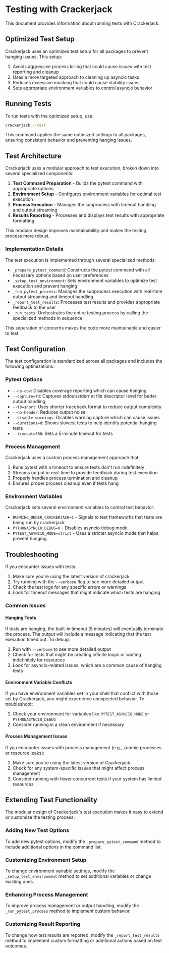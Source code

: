 # Testing with Crackerjack

This document provides information about running tests with Crackerjack.

## Optimized Test Setup

Crackerjack uses an optimized test setup for all packages to prevent hanging issues. This setup:

1. Avoids aggressive process killing that could cause issues with test reporting and cleanup
1. Uses a more targeted approach to cleaning up asyncio tasks
1. Reduces excessive mocking that could cause stability issues
1. Sets appropriate environment variables to control asyncio behavior

## Running Tests

To run tests with the optimized setup, use:

```bash
crackerjack --test
```

This command applies the same optimized settings to all packages, ensuring consistent behavior and preventing hanging issues.

## Test Architecture

Crackerjack uses a modular approach to test execution, broken down into several specialized components:

1. **Test Command Preparation** - Builds the pytest command with appropriate options
1. **Environment Setup** - Configures environment variables for optimal test execution
1. **Process Execution** - Manages the subprocess with timeout handling and output streaming
1. **Results Reporting** - Processes and displays test results with appropriate formatting

This modular design improves maintainability and makes the testing process more robust.

### Implementation Details

The test execution is implemented through several specialized methods:

- `_prepare_pytest_command`: Constructs the pytest command with all necessary options based on user preferences
- `_setup_test_environment`: Sets environment variables to optimize test execution and prevent hanging
- `_run_pytest_process`: Manages the subprocess execution with real-time output streaming and timeout handling
- `_report_test_results`: Processes test results and provides appropriate feedback to the user
- `_run_tests`: Orchestrates the entire testing process by calling the specialized methods in sequence

This separation of concerns makes the code more maintainable and easier to test.

## Test Configuration

The test configuration is standardized across all packages and includes the following optimizations:

### Pytest Options

- `--no-cov`: Disables coverage reporting which can cause hanging
- `--capture=fd`: Captures stdout/stderr at file descriptor level for better output handling
- `--tb=short`: Uses shorter traceback format to reduce output complexity
- `--no-header`: Reduces output noise
- `--disable-warnings`: Disables warning capture which can cause issues
- `--durations=0`: Shows slowest tests to help identify potential hanging tests
- `--timeout=300`: Sets a 5-minute timeout for tests

### Process Management

Crackerjack uses a custom process management approach that:

1. Runs pytest with a timeout to ensure tests don't run indefinitely
1. Streams output in real-time to provide feedback during test execution
1. Properly handles process termination and cleanup
1. Ensures proper process cleanup even if tests hang

### Environment Variables

Crackerjack sets several environment variables to control test behavior:

- `RUNNING_UNDER_CRACKERJACK=1` - Signals to test frameworks that tests are being run by crackerjack
- `PYTHONASYNCIO_DEBUG=0` - Disables asyncio debug mode
- `PYTEST_ASYNCIO_MODE=strict` - Uses a stricter asyncio mode that helps prevent hanging

## Troubleshooting

If you encounter issues with tests:

1. Make sure you're using the latest version of crackerjack
1. Try running with the `--verbose` flag to see more detailed output
1. Check the test logs for any specific errors or warnings
1. Look for timeout messages that might indicate which tests are hanging

### Common Issues

#### Hanging Tests

If tests are hanging, the built-in timeout (5 minutes) will eventually terminate the process. The output will include a message indicating that the test execution timed out. To debug:

1. Run with `--verbose` to see more detailed output
1. Check for tests that might be creating infinite loops or waiting indefinitely for resources
1. Look for asyncio-related issues, which are a common cause of hanging tests

#### Environment Variable Conflicts

If you have environment variables set in your shell that conflict with those set by Crackerjack, you might experience unexpected behavior. To troubleshoot:

1. Check your environment for variables like `PYTEST_ASYNCIO_MODE` or `PYTHONASYNCIO_DEBUG`
1. Consider running in a clean environment if necessary

#### Process Management Issues

If you encounter issues with process management (e.g., zombie processes or resource leaks):

1. Make sure you're using the latest version of Crackerjack
1. Check for any system-specific issues that might affect process management
1. Consider running with fewer concurrent tests if your system has limited resources

## Extending Test Functionality

The modular design of Crackerjack's test execution makes it easy to extend or customize the testing process:

### Adding New Test Options

To add new pytest options, modify the `_prepare_pytest_command` method to include additional options in the command list.

### Customizing Environment Setup

To change environment variable settings, modify the `_setup_test_environment` method to set additional variables or change existing ones.

### Enhancing Process Management

To improve process management or output handling, modify the `_run_pytest_process` method to implement custom behavior.

### Customizing Result Reporting

To change how test results are reported, modify the `_report_test_results` method to implement custom formatting or additional actions based on test outcomes.
